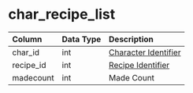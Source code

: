 # char\_recipe\_list

| Column | Data Type | Description |
| :--- | :--- | :--- |
| char\_id | int | [Character Identifier](character_data.md) |
| recipe\_id | int | [Recipe Identifier](../../../schema/categories/characters/tradeskill_recipe.md) |
| madecount | int | Made Count |

